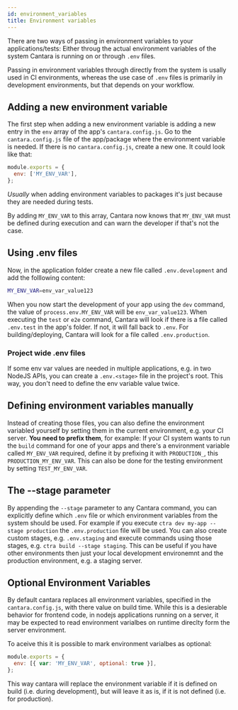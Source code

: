 ```yaml
---
id: environment_variables
title: Environment variables
---
```


There are two ways of passing in environment variables to your applications/tests:
Either throug the actual environment variables of the system Cantara is running on or through `.env` files.

Passing in environment variables through directly from the system is usally used in CI environments, whereas the use case of `.env` files is primarily in development environments, but that depends on your workflow.

## Adding a new environment variable

The first step when adding a new environment variable is adding a new entry in the `env` array of the app's `cantara.config.js`. Go to the `cantara.config.js` file of the app/package where the environment variable is needed. If there is no `cantara.config.js`, create a new one. It could look like that:

```javascript
module.exports = {
  env: ['MY_ENV_VAR'],
};
```

_Usually_ when adding environment variables to packages it's just because they are needed during tests.

By adding `MY_ENV_VAR` to this array, Cantara now knows that `MY_ENV_VAR` must be defined during execution and can warn the developer if that's not the case.

## Using .env files

Now, in the application folder create a new file called `.env.development` and add the folllowing content:

```bash
MY_ENV_VAR=env_var_value123
```

When you now start the development of your app using the `dev` command, the value of `process.env.MY_ENV_VAR` will be `env_var_value123`. When executing the `test` or `e2e` command, Cantara will look if there is a file called `.env.test` in the app's folder. If not, it will fall back to `.env`. For building/deploying, Cantara will look for a file called `.env.production`.

### Project wide .env files

If some env var values are needed in multiple applications, e.g. in two NodeJS APIs, you can create a `.env.<stage>` file in the project's root. This way, you don't need to define the env variable value twice.

## Defining environment variables manually

Instead of creating those files, you can also define the environment variabled yourself by setting them in the current environment, e.g. your CI server. **You need to prefix them**, for example: If your CI system wants to run the `build` command for one of your apps and there's a environment variable called `MY_ENV_VAR` required, define it by prefixing it with `PRODUCTION_`, this `PRODUCTION_MY_ENV_VAR`. This can also be done for the testing environment by setting `TEST_MY_ENV_VAR`.

## The --stage parameter

By appending the `--stage` parameter to any Cantara command, you can explicitly define which `.env` file or which environment variables from the system should be used. For example if you execute `ctra dev my-app --stage production` the `.env.production` file will be used. You can also create custom stages, e.g. `.env.staging` and execute commands using those stages, e.g. `ctra build --stage staging`. This can be useful if you have other environments then just your local development environemnt and the production environment, e.g. a staging server.

## Optional Environment Variables

By default cantara replaces all environment variables, specified in the `cantara.config.js`, with there value on build time. While this is a desierable behavior for frontend code, in nodejs applications running on a server, it may be expected to read environment varialbes on runtime direclty form the server environment.

To aceive this it is possible to mark environment varialbes as optional:

```javascript
module.exports = {
  env: [{ var: 'MY_ENV_VAR', optional: true }],
};
```

This way cantara will replace the environment variable if it is defined on build (i.e. during development), but will leave it as is, if it is not defined (i.e. for production).
